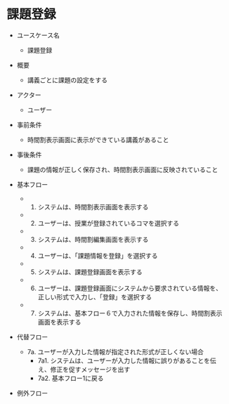 # 課題登録

* ユースケース名
    * 課題登録

* 概要
    * 講義ごとに課題の設定をする

* アクター
    * ユーザー

* 事前条件
    * 時間割表示画面に表示ができている講義があること

* 事後条件
    * 課題の情報が正しく保存され、時間割表示画面に反映されていること

* 基本フロー
    * 1. システムは、時間割表示画面を表示する
    * 2. ユーザーは、授業が登録されているコマを選択する
    * 3. システムは、時間割編集画面を表示する
    * 4. ユーザーは、「課題情報を登録」を選択する
    * 5. システムは、課題登録画面を表示する
    * 6. ユーザーは、課題登録画面にシステムから要求されている情報を、正しい形式で入力し、「登録」を選択する
    * 7. システムは、基本フロー６で入力された情報を保存し、時間割表示画面を表示する

* 代替フロー
    * 7a. ユーザーが入力した情報が指定された形式が正しくない場合
        * 7a1. システムは、ユーザーが入力した情報に誤りがあることを伝え、修正を促すメッセージを出す
        * 7a2. 基本フロー1に戻る

* 例外フロー